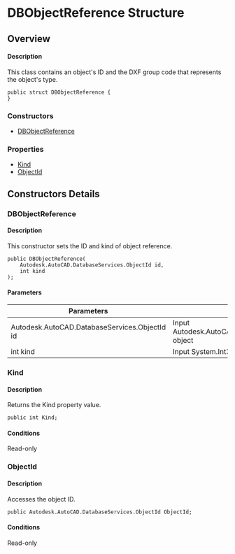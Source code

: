 # DBObjectReference Structure

## Overview

#### Description
This class contains an object's ID and the DXF group code that represents the object's type.
```text
public struct DBObjectReference {
}
```

### Constructors

- [DBObjectReference](#dbobjectreference)

### Properties

- [Kind](#kind)
- [ObjectId](#objectid)


## Constructors Details

### DBObjectReference

#### Description
This constructor sets the ID and kind of object reference.
```text
public DBObjectReference(
    Autodesk.AutoCAD.DatabaseServices.ObjectId id, 
    int kind
);
```

#### Parameters
| Parameters | Description |
| --- | --- |
| Autodesk.AutoCAD.DatabaseServices.ObjectId id | Input Autodesk.AutoCAD.DatabaseServices.ObjectId object |
| int kind | Input System.Int32 object |

### Kind

#### Description
Returns the Kind property value.
```text
public int Kind;
```

#### Conditions
Read-only
### ObjectId

#### Description
Accesses the object ID.
```text
public Autodesk.AutoCAD.DatabaseServices.ObjectId ObjectId;
```

#### Conditions
Read-only